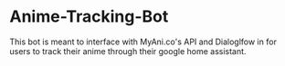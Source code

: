 # Anime-Tracking-Bot
This bot is meant to interface with MyAni.co's API and Dialoglfow in for users to track their anime through their google home assistant. 
